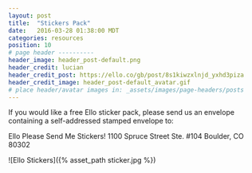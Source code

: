 ```yaml
---
layout: post
title:  "Stickers Pack"
date:   2016-03-28 01:38:00 MDT
categories: resources
position: 10
# page header ----------
header_image: header_post-default.png
header_credit: lucian
header_credit_post: https://ello.co/gb/post/8s1kiwzxlnjd_yxhd3piza
header_credit_image: header_post-default_avatar.gif
# place header/avatar images in: _assets/images/page-headers/posts
---
```


If you would like a free Ello sticker pack, please send us an envelope containing a self-addressed stamped envelope to:

Ello Please Send Me Stickers!
1100 Spruce Street
Ste. #104
Boulder, CO 80302

![Ello Stickers]({% asset_path sticker.jpg %})
